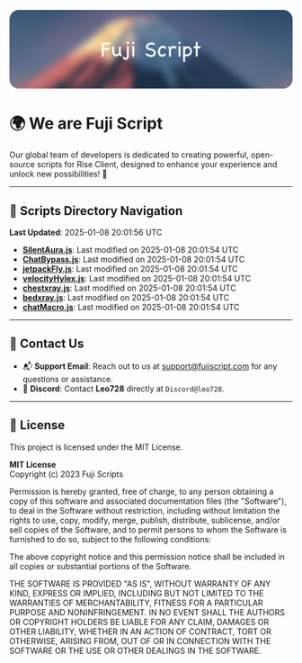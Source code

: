 ![Banner](.github/b.webp)

# 🌍 **We are Fuji Script**

Our global team of developers is dedicated to creating powerful, open-source scripts for Rise Client, designed to enhance your experience and unlock new possibilities! 🌟

---
<!-- SCRIPTS_NAVIGATION_START -->
## 📂 **Scripts Directory Navigation**

**Last Updated**: 2025-01-08 20:01:56 UTC

- **[SilentAura.js](scripts/SilentAura.js)**: Last modified on 2025-01-08 20:01:54 UTC
- **[ChatBypass.js](scripts/ChatBypass.js)**: Last modified on 2025-01-08 20:01:54 UTC
- **[jetpackFly.js](scripts/jetpackFly.js)**: Last modified on 2025-01-08 20:01:54 UTC
- **[velocityHylex.js](scripts/velocityHylex.js)**: Last modified on 2025-01-08 20:01:54 UTC
- **[chestxray.js](scripts/chestxray.js)**: Last modified on 2025-01-08 20:01:54 UTC
- **[bedxray.js](scripts/bedxray.js)**: Last modified on 2025-01-08 20:01:54 UTC
- **[chatMacro.js](scripts/chatMacro.js)**: Last modified on 2025-01-08 20:01:54 UTC

<!-- SCRIPTS_NAVIGATION_END -->

---

## 💬 **Contact Us**  
- 📬 **Support Email**: Reach out to us at [support@fujiscript.com](mailto:support@fujiscript.com) for any questions or assistance.  
- 💬 **Discord**: Contact **Leo728** directly at `Discord@leo728`.

---

## 📜 **License**

This project is licensed under the MIT License.  

**MIT License**  
Copyright (c) 2023 Fuji Scripts  

Permission is hereby granted, free of charge, to any person obtaining a copy of this software and associated documentation files (the "Software"), to deal in the Software without restriction, including without limitation the rights to use, copy, modify, merge, publish, distribute, sublicense, and/or sell copies of the Software, and to permit persons to whom the Software is furnished to do so, subject to the following conditions:  

The above copyright notice and this permission notice shall be included in all copies or substantial portions of the Software.  

THE SOFTWARE IS PROVIDED "AS IS", WITHOUT WARRANTY OF ANY KIND, EXPRESS OR IMPLIED, INCLUDING BUT NOT LIMITED TO THE WARRANTIES OF MERCHANTABILITY, FITNESS FOR A PARTICULAR PURPOSE AND NONINFRINGEMENT. IN NO EVENT SHALL THE AUTHORS OR COPYRIGHT HOLDERS BE LIABLE FOR ANY CLAIM, DAMAGES OR OTHER LIABILITY, WHETHER IN AN ACTION OF CONTRACT, TORT OR OTHERWISE, ARISING FROM, OUT OF OR IN CONNECTION WITH THE SOFTWARE OR THE USE OR OTHER DEALINGS IN THE SOFTWARE.  
